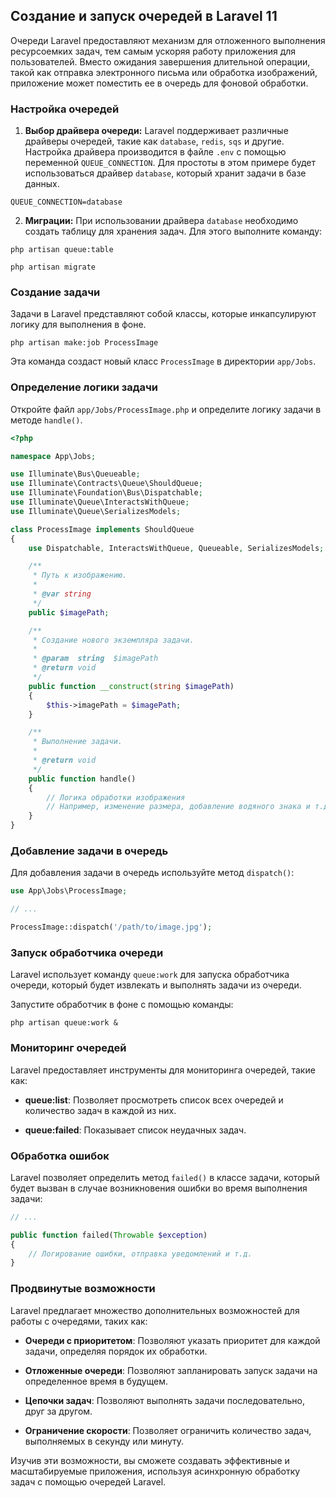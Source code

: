 ## Создание и запуск очередей в Laravel 11

Очереди Laravel предоставляют механизм для отложенного выполнения ресурсоемких задач, тем самым ускоряя работу приложения для пользователей. Вместо ожидания завершения длительной операции, такой как отправка электронного письма или обработка изображений, приложение может поместить ее в очередь для фоновой обработки. 

### Настройка очередей

1. **Выбор драйвера очереди:** Laravel поддерживает различные драйверы очередей, такие как `database`, `redis`, `sqs` и другие. Настройка драйвера производится в файле `.env` с помощью переменной `QUEUE_CONNECTION`. Для простоты в этом примере будет использоваться драйвер `database`, который хранит задачи в базе данных.

```
QUEUE_CONNECTION=database
```

2. **Миграции:** При использовании драйвера `database` необходимо создать таблицу для хранения задач. Для этого выполните команду:

```
php artisan queue:table

php artisan migrate
```

### Создание задачи

Задачи в Laravel представляют собой классы, которые инкапсулируют логику для выполнения в фоне.

```
php artisan make:job ProcessImage
```

Эта команда создаст новый класс `ProcessImage` в директории `app/Jobs`.

### Определение логики задачи

Откройте файл `app/Jobs/ProcessImage.php` и определите логику задачи в методе `handle()`. 

```php
<?php

namespace App\Jobs;

use Illuminate\Bus\Queueable;
use Illuminate\Contracts\Queue\ShouldQueue;
use Illuminate\Foundation\Bus\Dispatchable;
use Illuminate\Queue\InteractsWithQueue;
use Illuminate\Queue\SerializesModels;

class ProcessImage implements ShouldQueue
{
    use Dispatchable, InteractsWithQueue, Queueable, SerializesModels;

    /**
     * Путь к изображению.
     *
     * @var string
     */
    public $imagePath;

    /**
     * Создание нового экземпляра задачи.
     *
     * @param  string  $imagePath
     * @return void
     */
    public function __construct(string $imagePath)
    {
        $this->imagePath = $imagePath;
    }

    /**
     * Выполнение задачи.
     *
     * @return void
     */
    public function handle()
    {
        // Логика обработки изображения
        // Например, изменение размера, добавление водяного знака и т.д.
    }
}
```

### Добавление задачи в очередь

Для добавления задачи в очередь используйте метод `dispatch()`:

```php
use App\Jobs\ProcessImage;

// ...

ProcessImage::dispatch('/path/to/image.jpg');
```

### Запуск обработчика очереди

Laravel использует команду `queue:work` для запуска обработчика очереди, который будет извлекать и выполнять задачи из очереди. 

Запустите обработчик в фоне с помощью команды:

```
php artisan queue:work &
```

### Мониторинг очередей

Laravel предоставляет инструменты для мониторинга очередей, такие как:

- **queue:list**: Позволяет просмотреть список всех очередей и количество задач в каждой из них.

- **queue:failed**: Показывает список неудачных задач.

### Обработка ошибок

Laravel позволяет определить метод `failed()` в классе задачи, который будет вызван в случае возникновения ошибки во время выполнения задачи:

```php
// ...

public function failed(Throwable $exception)
{
    // Логирование ошибки, отправка уведомлений и т.д.
}
```

### Продвинутые возможности

Laravel предлагает множество дополнительных возможностей для работы с очередями, таких как:

- **Очереди с приоритетом**: Позволяют указать приоритет для каждой задачи, определяя порядок их обработки.

- **Отложенные очереди**: Позволяют запланировать запуск задачи на определенное время в будущем.

- **Цепочки задач**: Позволяют выполнять задачи последовательно, друг за другом.

- **Ограничение скорости**: Позволяет ограничить количество задач, выполняемых в секунду или минуту.

Изучив эти возможности, вы сможете создавать эффективные и масштабируемые приложения, используя асинхронную обработку задач с помощью очередей Laravel.
